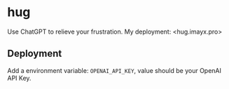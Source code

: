 # hug
Use ChatGPT to relieve your frustration. My deployment: <hug.imayx.pro>
## Deployment
Add a environment variable: `OPENAI_API_KEY`, value should be your OpenAI API Key.
